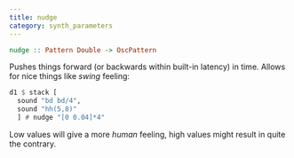 ```yaml
---
title: nudge
category: synth_parameters
---
```


~~~haskell
nudge :: Pattern Double -> OscPattern
~~~

Pushes things forward (or backwards within built-in latency) in time. Allows for nice things like _swing_ feeling:

~~~haskell
d1 $ stack [
  sound "bd bd/4",
  sound "hh(5,8)"
  ] # nudge "[0 0.04]*4"
~~~

Low values will give a more _human_ feeling, high values might result in quite the contrary.
